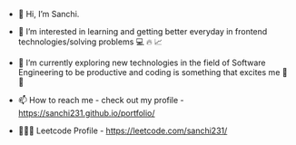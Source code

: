 - 👋 Hi, I’m Sanchi.
- 👀 I’m interested in learning and getting better everyday in frontend technologies/solving problems 💻 🔥 📈
- 🌱 I’m currently exploring new technologies in the field of Software Engineering to be productive and coding is something that excites me 🤩 🚀 

- 📫 How to reach me - check out my profile - https://sanchi231.github.io/portfolio/

- 👩🏻‍💻 Leetcode Profile - https://leetcode.com/sanchi231/


<!---
sanchi231/sanchi231 is a ✨ special ✨ repository because its `README.md` (this file) appears on your GitHub profile.
You can click the Preview link to take a look at your changes.
--->
